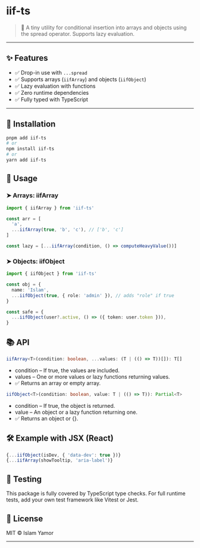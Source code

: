 # iif-ts

> 🧠 A tiny utility for conditional insertion into arrays and objects using the spread operator. Supports lazy evaluation.

---

## ✨ Features

- ✅ Drop-in use with `...spread`
- ✅ Supports arrays (`iifArray`) and objects (`iifObject`)
- ✅ Lazy evaluation with functions
- ✅ Zero runtime dependencies
- ✅ Fully typed with TypeScript

---

## 💾 Installation

```bash
pnpm add iif-ts
# or
npm install iif-ts
# or
yarn add iif-ts
```

## 🔧 Usage

### ➤ Arrays: iifArray

```ts
import { iifArray } from 'iif-ts'

const arr = [
  'a',
  ...iifArray(true, 'b', 'c'), // ['b', 'c']
]

const lazy = [...iifArray(condition, () => computeHeavyValue())]
```

### ➤ Objects: iifObject

```ts
import { iifObject } from 'iif-ts'

const obj = {
  name: 'Islam',
  ...iifObject(true, { role: 'admin' }), // adds "role" if true
}

const safe = {
  ...iifObject(user?.active, () => ({ token: user.token })),
}
```

## 📚 API

```ts
iifArray<T>(condition: boolean, ...values: (T | (() => T))[]): T[]
```

- condition – If true, the values are included.
- values – One or more values or lazy functions returning values.
- ✅ Returns an array or empty array.

```ts
iifObject<T>(condition: boolean, value: T | (() => T)): Partial<T>
```

- condition – If true, the object is returned.
- value – An object or a lazy function returning one.
- ✅ Returns an object or {}.

## 🛠 Example with JSX (React)

```ts
{...iifObject(isDev, { 'data-dev': true })}
{...iifArray(showTooltip, 'aria-label')}
```

## 🧪 Testing

This package is fully covered by TypeScript type checks. For full runtime tests, add your own test framework like Vitest or Jest.

## 📄 License

MIT © Islam Yamor

---
